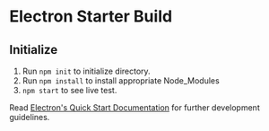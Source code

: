 # Electron Starter Build

## Initialize
1. Run `npm init` to initialize directory.
2. Run `npm install` to install appropriate Node_Modules
3. `npm start` to see live test.

Read <a href='https://www.electronjs.org/docs/latest/tutorial/quick-start'>Electron's Quick Start Documentation</a> for further development guidelines. 
